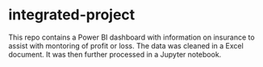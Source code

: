 # integrated-project
This repo contains a Power BI dashboard with information on insurance to assist with montoring of profit or loss. 
The data was cleaned in a Excel document.
It was then further processed in a Jupyter notebook.
